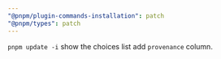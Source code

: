 ```yaml
---
"@pnpm/plugin-commands-installation": patch
"@pnpm/types": patch
---
```


`pnpm update -i` show the choices list add `provenance` column.
